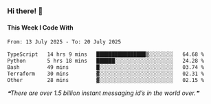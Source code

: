 ### Hi there! 👋

#### This Week I Code With
<!--START_SECTION:waka-->

```txt
From: 13 July 2025 - To: 20 July 2025

TypeScript   14 hrs 9 mins   ████████████████▒░░░░░░░░   64.68 %
Python       5 hrs 18 mins   ██████░░░░░░░░░░░░░░░░░░░   24.28 %
Bash         49 mins         █░░░░░░░░░░░░░░░░░░░░░░░░   03.74 %
Terraform    30 mins         ▓░░░░░░░░░░░░░░░░░░░░░░░░   02.31 %
Other        28 mins         ▓░░░░░░░░░░░░░░░░░░░░░░░░   02.15 %
```

<!--END_SECTION:waka-->

<!--STARTS_HERE_QUOTE_README-->
<i>❝There are over 1.5 billion instant messaging id’s in the world over.❞</i>
<!--ENDS_HERE_QUOTE_README-->
